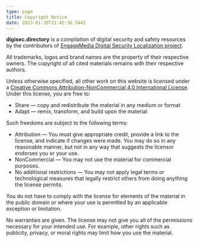 ```yaml
---
type: page
title: Copyright Notice
date: 2023-01-30T21:42:36.544Z
---
```

**digisec.directory** is a compilation of digital security and safety resources by the contributors of [EngageMedia Digital Security Localization project](https://engagemedia.org/projects/localization/). 

All trademarks, logos and brand names are the property of their respective owners. The copyright of all cited materials remains with their respective authors. 

Unless otherwise specified, all other work on this website is licensed under a [Creative Commons Attribution-NonCommercial 4.0 International License](https://creativecommons.org/licenses/by-nc/4.0/legalcode). Under this license, you are free to:

* Share — copy and redistribute the material in any medium or format
* Adapt — remix, transform, and build upon the material

Such freedoms are subject to the following terms:

* Attribution — You must give appropriate credit, provide a link to the license, and indicate if changes were made. You may do so in any reasonable manner, but not in any way that suggests the licensor endorses you or your use.
* NonCommercial — You may not use the material for commercial purposes.
* No additional restrictions — You may not apply legal terms or technological measures that legally restrict others from doing anything the license permits.

You do not have to comply with the license for elements of the material in the public domain or where your use is permitted by an applicable exception or limitation.

No warranties are given. The license may not give you all of the permissions necessary for your intended use. For example, other rights such as publicity, privacy, or moral rights may limit how you use the material.
